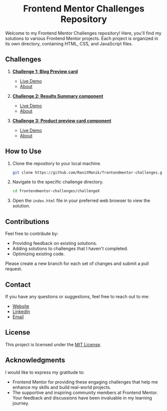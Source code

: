 <div align="center">
<h1>Frontend Mentor Challenges Repository</h1>
</div>

Welcome to my Frontend Mentor Challenges repository! Here, you'll find my solutions to various Frontend Mentor projects.
Each project is organized in its own directory, containing HTML, CSS, and JavaScript files.

## Challenges

1. **[Challenge 1: Blog Preview card](FrontendMentor01—Blog-preview-card)**
    - [Live Demo](https://ranitmanik.github.io/frontendmentor-challenges/FrontendMentor01%E2%80%94Blog-preview-card/index.html)
    - [About](FrontendMentor01—Blog-preview-card/README.md)

2. **[Challenge 2: Results Summary component](FrontendMentor02—Results-summary-component)**
    - [Live Demo](https://ranitmanik.github.io/frontendmentor-challenges/FrontendMentor02%E2%80%94Results-summary-component/index.html)
    - [About](FrontendMentor02—Results-summary-component/README.md)

3. **[Challenge 3: Product preview card component](FrontendMentor03—Product-preview-card-component)**
    - [Live Demo](https://ranitmanik.github.io/frontendmentor-challenges/FrontendMentor03%E2%80%94Product-preview-card-component/index.html)
    - [About](FrontendMentor03—Product-preview-card-component/README.md)

## How to Use

1. Clone the repository to your local machine.
   ```bash
   git clone https://github.com/RanitManik/frontendmentor-challenges.git
   ```

2. Navigate to the specific challenge directory.
   ```bash
   cd frontendmentor-challenges/challengeX
   ```

3. Open the `index.html` file in your preferred web browser to view the solution.

## Contributions

Feel free to contribute by:

- Providing feedback on existing solutions.
- Adding solutions to challenges that I haven't completed.
- Optimizing existing code.

Please create a new branch for each set of changes and submit a pull request.

## Contact

If you have any questions or suggestions, feel free to reach out to me:

- [Website](https://ranitmanik.github.io/Portfolio-1.0)
- [LinkedIn](https://www.linkedin.com/in/ranit-manik/)
- [Email](ranitmanikofficial@outlook.com)

## License

This project is licensed under the [MIT License](LICENSE).

## Acknowledgments

I would like to express my gratitude to:

- Frontend Mentor for providing these engaging challenges that help me enhance my skills and build real-world projects.
- The supportive and inspiring community members at Frontend Mentor. Your feedback and discussions have been invaluable
  in my learning journey.
